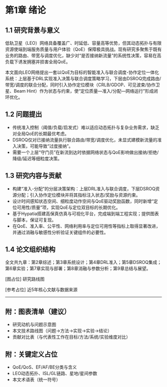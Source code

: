 # 第1章 绪论

## 1.1 研究背景与意义

低轨卫星（LEO）网络具备覆盖广、时延低、容量高等优势，但其动态拓扑与有限资源使端到端服务质量与用户体验（QoE）保障极具挑战。现有研究多聚焦于既有业务的路由、带宽与调度优化，缺少对“是否接纳新流量”的系统性决策，容易在高负载下诱发拥塞并损害全局QoE。

本文面向LEO网络提出一套以QoE为目标的智能准入与联合调度-协作定位一体化系统：上层基于DRL实现准入决策与联合调度策略学习，下层由DSROQ完成路由/带宽/调度的联合分配，同时引入协作定位模块（CRLB/GDOP、可见波束/协作卫星、Beam Hint）作为状态与约束，使“定位质量—准入/分配—网络运行”形成闭环优化。

## 1.2 问题提出

- 传统准入控制（阈值/负载/启发式）难以适应动态拓扑与复杂业务需求，缺乏对全局QoE的长期最优考虑。
- DSROQ仅对已接纳流量执行联合路由/带宽/调度优化，未显式建模新流量的准入决策，可能导致“过度接纳”。
- 需要一个上层“守门员”在新流到达时依据网络状态与QoE影响做出接纳/拒绝/降级/延迟等细粒度决策。

## 1.3 研究内容与贡献

- 构建“准入-分配”的分层决策架构：上层DRL准入与联合调度，下层DSROQ资源分配；引入协作定位模块并将其指标注入状态/奖励与资源约束。
- 设计时间感知状态空间、细粒度动作空间与QoE驱动奖励函数，同时新增“定位可用性/质量”项，实现QoE与定位双目标的长期优化。
- 基于Hypatia搭建高保真仿真与可视化平台，完成端到端工程实现；提供图表与脚本，保证可复现。
- 在QoE、准入率、公平性、网络利用率与定位可用性等指标上取得显著改进，并通过消融与敏感性分析验证关键组件的必要性。

## 1.4 论文组织结构

全文共九章：第2章综述；第3章系统设计；第4章DRL准入；第5章DSROQ集成；第6章实验；第7章实现与部署；第8章消融与参数分析；第9章总结与展望。

[图占位] 研究路线图

[参考占位] 近5年核心文献与数据来源

---

## 附：图表清单（建议）
- 研究动机与问题示意图
- 本文技术路线图（问题→方法→实现→实验→结论）
- 贡献对比表（与代表性工作在目标/方法/系统/实验维度对比）

## 附：关键定义占位
- QoE/QoS、EF/AF/BE分类与含义
- LEO动态拓扑、ISL/GL链路、星地/星间参数
- 本文术语表（统一符号）
